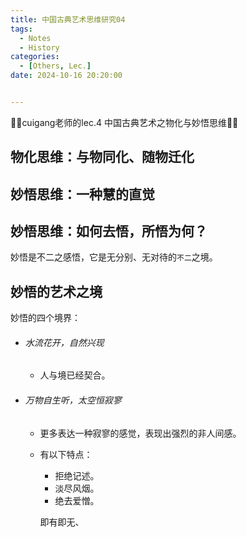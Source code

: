 ```yaml
---
title: 中国古典艺术思维研究04
tags: 
  - Notes
  - History
categories: 
  - [Others, Lec.]
date: 2024-10-16 20:20:00


---
```


🤗🤗cuigang老师的lec.4 中国古典艺术之物化与妙悟思维🤗🤗

<!-- more -->

## 物化思维：与物同化、随物迁化

## 妙悟思维：一种慧的直觉

## 妙悟思维：如何去悟，所悟为何？

妙悟是不二之感悟，它是无分别、无对待的`不二`之境。

## 妙悟的艺术之境

妙悟的四个境界：

- ###### 水流花开，自然兴现

  - 人与境已经契合。

- ###### 万物自生听，太空恒寂寥

  - 更多表达一种寂寥的感觉，表现出强烈的非人间感。

  - 有以下特点：

    - 拒绝记述。
    - 淡尽风烟。
    - 绝去爱憎。

    即有即无、

